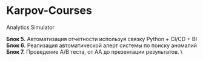 # Karpov-Courses
Analytics Simulator

**Блок 5.** Автоматизация отчетности используя связку Python + CI/CD + BI \
**Блок 6.** Реализация автоматической алерт системы по поиску аномалий \
**Блок 7.** Проведение A/B теста, от AA до презентации результатов. \
